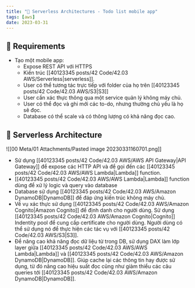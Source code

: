 ```yaml
---
title: "🌱 Serverless Architectures - Todo list mobile app"
tags: [aws]
date: 2023-03-31
---
```


## 🌿 Requirements
- Tạo một mobile app:
	- Expose REST API với HTTPS
	- Kiến trúc [[40123345 posts/42 Code/42.03 AWS/Serverless|serverless]].
	- User có thể tương tác trực tiếp với folder của họ trên [[40123345 posts/42 Code/42.03 AWS/S3|S3]]
	- User cần xác thực thông qua một service quản lý không máy chủ.
	- User có thể đọc và ghi mới các to-do, nhưng thường chủ yếu là họ sẽ đọc.
	- Database có thể scale và có thông lượng có khả năng đọc cao.

## 🌿 Serverless Architecture 
![[00 Meta/01 Attachments/Pasted image 20230331160701.png]]

- Sử dụng [[40123345 posts/42 Code/42.03 AWS/AWS API Gateway|API Gateway]] để expose các HTTP API và để gọi đến các [[40123345 posts/42 Code/42.03 AWS/AWS Lambda|Lambda]] function.
- [[40123345 posts/42 Code/42.03 AWS/AWS Lambda|Lambda]] function dùng để xử lý logic và query vào database
- Database sử dụng [[40123345 posts/42 Code/42.03 AWS/Amazon DynamoDB|DynamoDB]] để đáp ứng kiến trúc không máy chủ.
- Về vụ xác thực sử dụng [[40123345 posts/42 Code/42.03 AWS/Amazon Cognito|Amazon Cognito]] để định danh cho người dùng. Sử dụng [[40123345 posts/42 Code/42.03 AWS/Amazon Cognito|Cognito]] Indentity pool để cung cấp certificate cho người dùng. Người dùng có thể sử dụng nó để thực hiện các tác vụ với [[40123345 posts/42 Code/42.03 AWS/S3|S3]].
- Để nâng cao khả năng đọc dữ liệu từ trong DB, sử dụng DAX làm lớp layer giữa [[40123345 posts/42 Code/42.03 AWS/AWS Lambda|Lambda]] và [[40123345 posts/42 Code/42.03 AWS/Amazon DynamoDB|DynamoDB]]. Giúp cache lại các thông tin hay được sử dụng, từ đó nâng cao hiệu suất đọc cũng như giảm thiểu các câu queries tới [[40123345 posts/42 Code/42.03 AWS/Amazon DynamoDB|DynamoDB]].

